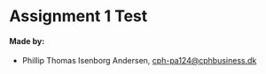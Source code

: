 # Assignment 1 Test

#### Made by: ####

* Phillip Thomas Isenborg Andersen, cph-pa124@cphbusiness.dk


